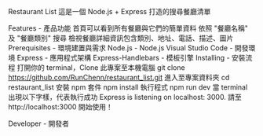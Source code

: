 Restaurant List
這是一個 Node.js + Express 打造的搜尋餐廳清單

Features - 產品功能
首頁可以看到所有餐廳與它們的簡單資料
依照 "餐廳名稱" 及 "餐廳類別" 搜尋
檢視餐廳詳細資訊包含類別、地址、電話、描述、圖片
Prerequisites - 環境建置與需求
Node.js - Node.js
Visual Studio Code - 開發環境
Express - 應用程式架構
Express-Handlebars - 模板引擎
Installing - 安裝流程
打開你的 terminal，Clone 此專案至本機電腦
git clone https://github.com/RunChenn/restaurant_list.git
進入至專案資料夾
cd restaurant_list
安裝 npm 套件
npm install
執行程式
npm run dev
當 terminal 出現以下字樣，代表執行成功
Express is listening on localhost: 3000.
請至 http://localhost:3000 開始使用！

Developer - 開發者
